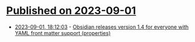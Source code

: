 # [Published on 2023-09-01](index.md)

* [2023-09-01, 18:12:03](https://lobste.rs/s/xwa20j/obsidian_releases_version_1_4_for) - [Obsidian releases version 1.4 for everyone with YAML front matter support (properties)](https://obsidian.md/changelog/2023-08-31-desktop-v1.4.5/)
